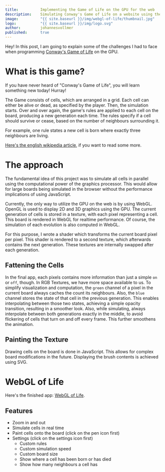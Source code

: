 ```yaml
---
title:          Implementing the Game of Life on the GPU for the web
description:    Simulating Conway's Game of Life on a website using the GPU
image:          "{{ site.baseurl }}/img/webgl-of-life/thumbnail.jpg"
logo:           "{{ site.baseurl }}/img/logo.svg"
author:         johannesvollmer
published: 	    true
---
```


Hey! In this post, I am going to explain some of the challenges 
I had to face when programming 
[Conway's Game of Life](https://johannesvollmer.github.io/webgl-of-life/)
on the GPU.

# What is this game?

If you have never heard of "Conway's Game of Life", you will learn something new today! Hurray!

The Game consists of cells, which are arranged in a grid. 
Each cell can either be alive or dead, as specified by the player. 
Then, the simulation starts. Over and over again, 
the game's rules are applied to each cell on the board, 
producing a new generation each time. 
The rules specify if a cell should survive or cease, 
based on the number of neighbours surrounding it.

For example, one rule states a new cell is born 
where exactly three neighbours are living.

[Here's the english wikipedia article](https://en.wikipedia.org/w/index.php?title=Conway%27s_Game_of_Life&oldid=906060432),
if you want to read some more.

# The approach

The fundamental idea of this project was to simulate all cells in parallel
using the computational power of the graphics processor. This would
allow for large boards being simulated in the browser without the 
performance implications of using JavaScript.

Currently, the only way to utilize the GPU on the web is by using WebGL.
OpenGL is used to display 2D and 3D graphics using the GPU. 
The current generation of cells is stored in a texture, with each pixel representing a cell. This board is rendered in WebGL for realtime performance. Of course, the simulation of each evolution is also computed in WebGL.

For this purpose, I wrote a shader which transforms the current board pixel per pixel. This shader is rendered to a second texture, which afterwards contains the next generation. These textures are internally swapped after each generation. 

## Fattening the Cells

In the final app, each pixels contains more information than just a simple `on` or `off`, though. In RGB Textures, we have more space available to us. To simplify visualization and computation, the `green` channel of a pixel in the current board always caches the count its neighbours. Also, the `blue` channel stores the state of that cell in the previous generation. This enables interpolating between those two states, achieving a simple opacity transition, resulting in a smoother look. Also, while simulating, always interpolate between both generations exactly in the middle, to avoid flickering of cells that turn on and off every frame. This further smoothens the animation.

## Painting the Texture

Drawing cells on the board is done in JavaScript. This allows for complex board modifications in the future. Displaying the brush contents is achieved using SVG.

# WebGL of Life

Here's the finished app: [WebGL of Life](https://johannesvollmer.github.io/webgl-of-life/).

## Features

- Zoom in and out
- Simulate cells in real time
- Paint cells onto the board (click on the pen icon first)
- Settings (click on the settings icon first)
    - Custom rules
    - Custom simulation speed
    - Custom board size
    - Show where a cell has been born or has died
    - Show how many neighbours a cell has